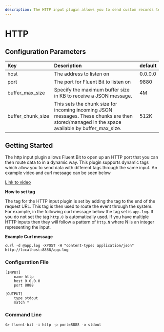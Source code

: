 ```yaml
---
description: The HTTP input plugin allows you to send custom records to an HTTP endpoint.
---
```


# HTTP

## Configuration Parameters

| **Key** | Description | default |
| :--- | :--- | :--- |
| host | The address to listen on | 0.0.0.0 |
| port | The port for Fluent Bit to listen on | 9880 |
| buffer\_max\_size | Specify the maximum buffer size in KB to receive a JSON message. | 4M |
| buffer\_chunk\_size | This sets the chunk size for incoming incoming JSON messages. These chunks are then stored/managed in the space available by buffer\_max\_size. | 512K |

## Getting Started

The http input plugin allows Fluent Bit to open up an HTTP port that you can then route data to in a dynamic way. This plugin supports dynamic tags which allow you to send data with different tags through the same input. An example video and curl message can be seen below

[Link to video](https://asciinema.org/a/375571)

**How to set tag**

The tag for the HTTP input plugin is set by adding the tag to the end of the request URL. This tag is then used to route the event through the system. For example, in the following curl message below the tag set is `app.log`**.** If you do not set the tag `http.0` is automatically used. If you have multiple HTTP inputs then they will follow a pattern of `http.N` where N is an integer representing the input.

**Example Curl message**

```text
curl -d @app.log -XPOST -H "content-type: application/json" http://localhost:8888/app.log
```

### Configuration File

```text
[INPUT]
    name http
    host 0.0.0.0
    port 8888

[OUTPUT]
    type stdout
    match *
```

### Command Line

```text
$> fluent-bit -i http -p port=8888 -o stdout
```

